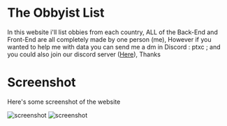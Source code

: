 # The Obbyist List
In this website i'll list obbies from each country, ALL of the Back-End and Front-End are all completely made by one person (me), However if you wanted to help me with data you can send me a dm in Discord : ptxc ; and you could also join our discord server ([Here](https://discord.gg/XXCk8EDF6r)), Thanks

# Screenshot
Here's some screenshot of the website

![screenshot](https://cdn.discordapp.com/attachments/1246327728588849162/1250719254479900754/bypassing1_github_io_the_obbyist_list_index_html_883f69848a6a.png?ex=666bf693&is=666aa513&hm=e14c099d0f92f030444d0f238ed03a938a124024e3867e6cf60d666e9a517af1&)
![screenshot](https://cdn.discordapp.com/attachments/1246327728588849162/1251095749547261992/image.png?ex=666d5536&is=666c03b6&hm=d70e900affc0eb9801a2bf52de05da0a9f7fa760c71cce17e3566bb63be724c1&)